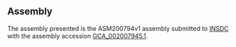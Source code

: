 

Assembly
--------

The assembly presented is the ASM200794v1 assembly submitted to
[INSDC](http://www.insdc.org) with the assembly accession
[GCA\_002007945.1](http://www.ebi.ac.uk/ena/data/view/GCA_002007945.1).
